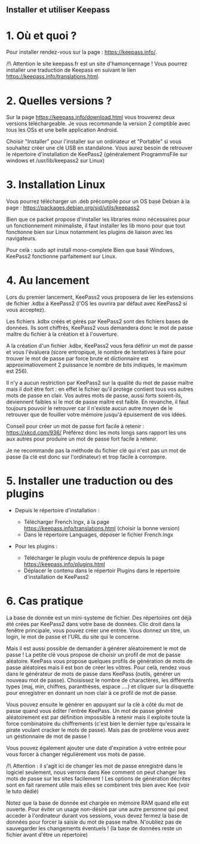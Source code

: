 ## Installer et utiliser Keepass

# 1. Où et quoi ?
Pour installer rendez-vous sur la page : https://keepass.info/.

/!\ Attention le site keepass.fr est un site d'hamonçennage !
Vous pourrez installer une traduction de Keepass en suivant le lien https://keepass.info/translations.html.

# 2. Quelles versions ?

Sur la page https://keepass.info/download.html vous trouverez deux versions téléchargeable. 
Je vous recommande la version 2 comptible avec tous les OSs et une belle application Android.

Choisir "Installer" pour l'installer sur un ordinateur et "Portable" si vous souhaitez créer une clé USB en standalone.
Vous aurez besoin de retrouver le répertoire d'installation de KeePass2 (généralement ProgrammsFile sur windows 
et /usr/lib/keepass2 sur Linux)

# 3. Installation Linux

Vous pourrez télécharger un .deb précompilé pour un OS basé Debian à la page : 
https://packages.debian.org/sid/utils/keepass2

Bien que ce packet propose d'installer les libraries mono nécessaires pour un fonctionnement minimaliste, 
il faut installer les lib mono pour que tout fonctionne bien sur Linux 
notamment les plugins de liaison avec les navigateurs. 

Pour celà :
sudo apt install mono-complete
Bien que basé Windows, KeePass2 fonctionne parfaitement sur Linux.

# 4. Au lancement

Lors du premier lancement, KeePass2 vous proposera de lier les extensions de fichier .kdbx à KeePass2 
(l'OS les ouvrira par défaut avec KeePass2 si vous acceptez). 

Les fichiers .kdbx créés et gérés par KeePass2 sont des fichiers bases de données. Ils sont chiffrés, 
KeePass2 vous demandera donc le mot de passe maître du fichier à la création et à l'ouverture.

A la création d'un fichier .kdbx, KeePass2 vous fera définir un mot de passe et vous l'évaluera (score entropique, 
le nombre de tentatives à faire pour trouver le mot de passe par force brute et dictionnaire est approximatiovement 
2 puissance le nombre de bits indiqués, le maximum est 256). 

Il n'y a aucun restriction par KeePass2 sur la qualité du mot de passe maître mais il doit être fort :
en effet le fichier qu'il protège contient tous vos autres mots de passe en clair. Vos autres mots de passe,
aussi forts soient-ils, deviennent faibles si le mot de passe maître est faible. En revanche, il faut toujours 
pouvoir le retrouver car il n'existe aucun autre moyen de le retrouver que de fouiller votre mémoire jusqu'à épuisement 
de vos idées.


Conseil pour créer un mot de passe fort facile à retenir : https://xkcd.com/936/
Préférez donc les mots longs sans rapport les uns aux autres pour produire un mot de passe fort facile à retenir.

Je ne recommande pas la méthode du fichier clé qui n'est pas un mot de passe (la clé est donc sur l'ordinateur) et trop facile à corrompre.

# 5. Installer une traduction ou des plugins

* Depuis le répertoire d'installation :
    * Télécharger French.lngx, à la page https://keepass.info/translations.html (choisir la bonne version)
    * Dans le répertoire Languages, déposer le fichier French.lngx

* Pour les plugins :
    * Télécharger le plugin voulu de préférence depuis la page https://keepass.info/plugins.html
    * Déplacer le contenu dans le répertoir Plugins dans le répertoire d'installation de KeePass2

# 6. Cas pratique

La base de donnée est un mini-systeme de fichier. Des répertoires ont déjà été crées par KeePass2 dans votre base de données. Clic droit dans la fenêtre principale, vous pouvez créer une entrée. Vous donnez un titre, un login, le mot de passe et l'URL du site qui le concerne. 

Mais il est aussi possible de demander à générer aléatoirement le mot de passe !
La petite clé vous propose de choisir un profil de mot de passe aléatoire. KeePass vous propose quelques profils de génération de mots de passe aléatoires mais il est bon de créer les vôtres. Pour celà, rendez vous dans le générateur de mots de passe dans KeePass (outils, générer un nouveau mot de passe).
Choisissez le nombre de charactères, les différents types (maj, min, chiffres, paranthèses, espace ....) et cliquer sur la disquette pour enregistrer en donnant un nom clair à ce profil de mot de passe.

Vous pouvez ensuite le générer en appuyant sur la clé à côté du mot de passe quand vous éditer l'entrée KeePass. Un mot de passe généré aléatoirement est par définition impossible à retenir mais il exploite toute la force combinatoire du chiffrements (c'est bien le dernier type qu'essaira le pirate voulant cracker le mots de passe). Mais pas de problème vous avez un gestionnaire de mot de passe !

Vous pouvez également ajouter une date d'expiration à votre entrée pour vous forcer à changer régulièrement vos mots de passe.

/!\ Attention : il s'agit ici de changer les mot de passe enregistré dans le logiciel seulement, nous verrons dans Kee comment on peut changer les mots de passe sur les sites facilement ! Les options de génération décrites sont en fait rarement utile mais elles se combinent très bien avec Kee (voir le tuto dédié)

Notez que la base de donnée est chargée en mémoire RAM quand elle est ouverte. Pour éviter un usage non-désiré par une autre personne qui peut acceder à l'ordinateur durant vos sessions, vous devez fermez la base de données pour forcer la saisie du mot de passe maître. N'oubliez pas de sauvegarder les changements éventuels ! (la base de données reste un fichier avant d'être un répertoire)
